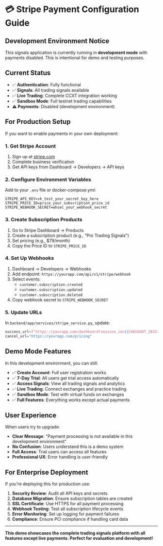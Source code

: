 # 💳 Stripe Payment Configuration Guide

## Development Environment Notice

This signals application is currently running in **development mode** with payments disabled. This is intentional for demo and testing purposes.

## Current Status
- ✅ **Authentication**: Fully functional
- ✅ **Signals**: All trading signals available  
- ✅ **Live Trading**: Complete CCXT integration working
- ✅ **Sandbox Mode**: Full testnet trading capabilities
- ⚠️ **Payments**: Disabled (development environment)

## For Production Setup

If you want to enable payments in your own deployment:

### 1. Get Stripe Account
1. Sign up at [stripe.com](https://stripe.com)
2. Complete business verification
3. Get API keys from Dashboard → Developers → API keys

### 2. Configure Environment Variables
Add to your `.env` file or docker-compose.yml:

```env
STRIPE_API_KEY=sk_test_your_secret_key_here
STRIPE_PRICE_ID=price_your_subscription_price_id
STRIPE_WEBHOOK_SECRET=whsec_your_webhook_secret
```

### 3. Create Subscription Products
1. Go to Stripe Dashboard → Products
2. Create a subscription product (e.g., "Pro Trading Signals")
3. Set pricing (e.g., $79/month)
4. Copy the Price ID to `STRIPE_PRICE_ID`

### 4. Set Up Webhooks
1. Dashboard → Developers → Webhooks
2. Add endpoint: `https://yourapp.com/api/v1/stripe/webhook`
3. Select events:
   - `customer.subscription.created`
   - `customer.subscription.updated`
   - `customer.subscription.deleted`
4. Copy webhook secret to `STRIPE_WEBHOOK_SECRET`

### 5. Update URLs
In `backend/app/services/stripe_service.py`, update:
```python
success_url=f"https://yourapp.com/dashboard?session_id={{CHECKOUT_SESSION_ID}}"
cancel_url="https://yourapp.com/pricing"
```

## Demo Mode Features

In this development environment, you can still:

- ✅ **Create Account**: Full user registration works
- ✅ **7-Day Trial**: All users get trial access automatically
- ✅ **Access Signals**: View all trading signals and analytics
- ✅ **Live Trading**: Connect exchanges and practice trading
- ✅ **Sandbox Mode**: Test with virtual funds on exchanges
- ✅ **Full Features**: Everything works except actual payments

## User Experience

When users try to upgrade:
- **Clear Message**: "Payment processing is not available in this development environment"
- **No Confusion**: Users understand this is a demo system
- **Full Access**: Trial users can access all features
- **Professional UX**: Error handling is user-friendly

## For Enterprise Deployment

If you're deploying this for production use:

1. **Security Review**: Audit all API keys and secrets
2. **Database Migration**: Ensure subscription tables are created
3. **SSL Certificate**: Use HTTPS for all payment processing
4. **Webhook Testing**: Test all subscription lifecycle events
5. **Error Monitoring**: Set up logging for payment failures
6. **Compliance**: Ensure PCI compliance if handling card data

---

**This demo showcases the complete trading signals platform with all features except live payments. Perfect for evaluation and development!**